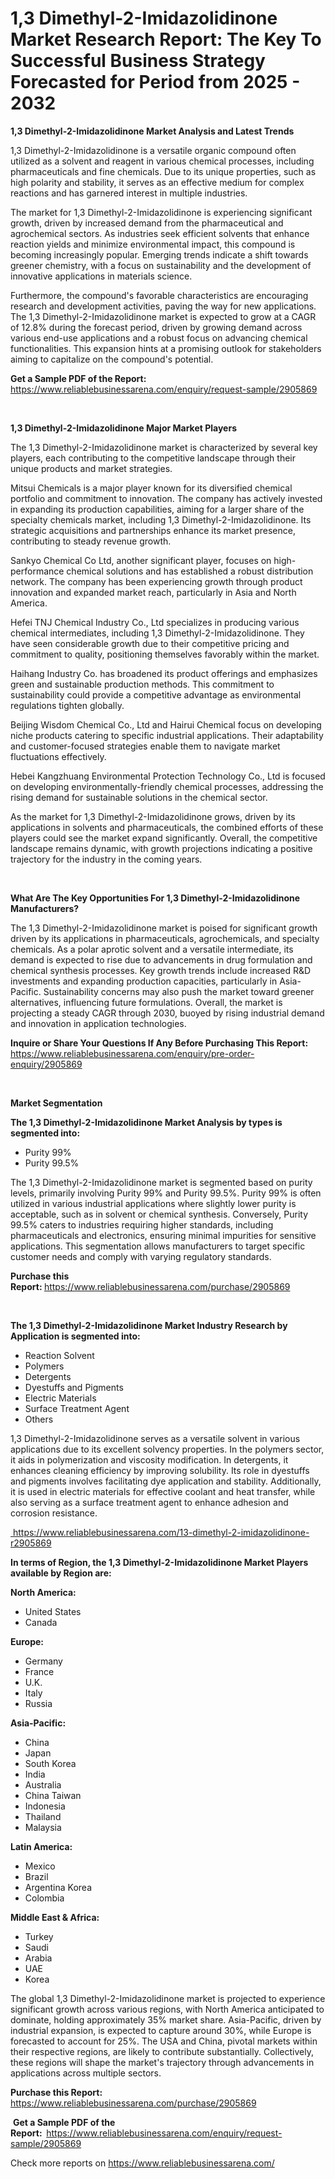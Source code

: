 <p><h1>1,3 Dimethyl-2-Imidazolidinone Market Research Report: The Key To Successful Business Strategy Forecasted for Period from 2025 - 2032</h1></p><p><strong>1,3 Dimethyl-2-Imidazolidinone Market Analysis and Latest Trends</strong></p>
<p><p>1,3 Dimethyl-2-Imidazolidinone is a versatile organic compound often utilized as a solvent and reagent in various chemical processes, including pharmaceuticals and fine chemicals. Due to its unique properties, such as high polarity and stability, it serves as an effective medium for complex reactions and has garnered interest in multiple industries.</p><p>The market for 1,3 Dimethyl-2-Imidazolidinone is experiencing significant growth, driven by increased demand from the pharmaceutical and agrochemical sectors. As industries seek efficient solvents that enhance reaction yields and minimize environmental impact, this compound is becoming increasingly popular. Emerging trends indicate a shift towards greener chemistry, with a focus on sustainability and the development of innovative applications in materials science.</p><p>Furthermore, the compound's favorable characteristics are encouraging research and development activities, paving the way for new applications. The 1,3 Dimethyl-2-Imidazolidinone market is expected to grow at a CAGR of 12.8% during the forecast period, driven by growing demand across various end-use applications and a robust focus on advancing chemical functionalities. This expansion hints at a promising outlook for stakeholders aiming to capitalize on the compound's potential.</p></p>
<p><strong>Get a Sample PDF of the Report:&nbsp;</strong> <a href="https://www.reliablebusinessarena.com/enquiry/request-sample/2905869?utm_campaign=2924&utm_medium=2&utm_source=Github&utm_content=ia&utm_term=12032025&utm_id=13-dimethyl-2-imidazolidinone">https://www.reliablebusinessarena.com/enquiry/request-sample/2905869</a></p>
<p>&nbsp;</p>
<p><strong>1,3 Dimethyl-2-Imidazolidinone Major Market Players</strong></p>
<p><p>The 1,3 Dimethyl-2-Imidazolidinone market is characterized by several key players, each contributing to the competitive landscape through their unique products and market strategies. </p><p>Mitsui Chemicals is a major player known for its diversified chemical portfolio and commitment to innovation. The company has actively invested in expanding its production capabilities, aiming for a larger share of the specialty chemicals market, including 1,3 Dimethyl-2-Imidazolidinone. Its strategic acquisitions and partnerships enhance its market presence, contributing to steady revenue growth.</p><p>Sankyo Chemical Co Ltd, another significant player, focuses on high-performance chemical solutions and has established a robust distribution network. The company has been experiencing growth through product innovation and expanded market reach, particularly in Asia and North America.</p><p>Hefei TNJ Chemical Industry Co., Ltd specializes in producing various chemical intermediates, including 1,3 Dimethyl-2-Imidazolidinone. They have seen considerable growth due to their competitive pricing and commitment to quality, positioning themselves favorably within the market.</p><p>Haihang Industry Co. has broadened its product offerings and emphasizes green and sustainable production methods. This commitment to sustainability could provide a competitive advantage as environmental regulations tighten globally.</p><p>Beijing Wisdom Chemical Co., Ltd and Hairui Chemical focus on developing niche products catering to specific industrial applications. Their adaptability and customer-focused strategies enable them to navigate market fluctuations effectively.</p><p>Hebei Kangzhuang Environmental Protection Technology Co., Ltd is focused on developing environmentally-friendly chemical processes, addressing the rising demand for sustainable solutions in the chemical sector.</p><p>As the market for 1,3 Dimethyl-2-Imidazolidinone grows, driven by its applications in solvents and pharmaceuticals, the combined efforts of these players could see the market expand significantly. Overall, the competitive landscape remains dynamic, with growth projections indicating a positive trajectory for the industry in the coming years.</p></p>
<p>&nbsp;</p>
<p><strong>What Are The Key Opportunities For 1,3 Dimethyl-2-Imidazolidinone Manufacturers?</strong></p>
<p><p>The 1,3 Dimethyl-2-Imidazolidinone market is poised for significant growth driven by its applications in pharmaceuticals, agrochemicals, and specialty chemicals. As a polar aprotic solvent and a versatile intermediate, its demand is expected to rise due to advancements in drug formulation and chemical synthesis processes. Key growth trends include increased R&D investments and expanding production capacities, particularly in Asia-Pacific. Sustainability concerns may also push the market toward greener alternatives, influencing future formulations. Overall, the market is projecting a steady CAGR through 2030, buoyed by rising industrial demand and innovation in application technologies.</p></p>
<p><strong>Inquire or Share Your Questions If Any Before Purchasing This Report:</strong> <a href="https://www.reliablebusinessarena.com/enquiry/pre-order-enquiry/2905869?utm_campaign=2924&utm_medium=2&utm_source=Github&utm_content=ia&utm_term=12032025&utm_id=13-dimethyl-2-imidazolidinone">https://www.reliablebusinessarena.com/enquiry/pre-order-enquiry/2905869</a></p>
<p>&nbsp;</p>
<p><strong>Market Segmentation</strong></p>
<p><strong>The 1,3 Dimethyl-2-Imidazolidinone Market Analysis by types is segmented into:</strong></p>
<p><ul><li>Purity 99%</li><li>Purity 99.5%</li></ul></p>
<p><p>The 1,3 Dimethyl-2-Imidazolidinone market is segmented based on purity levels, primarily involving Purity 99% and Purity 99.5%. Purity 99% is often utilized in various industrial applications where slightly lower purity is acceptable, such as in solvent or chemical synthesis. Conversely, Purity 99.5% caters to industries requiring higher standards, including pharmaceuticals and electronics, ensuring minimal impurities for sensitive applications. This segmentation allows manufacturers to target specific customer needs and comply with varying regulatory standards.</p></p>
<p><strong>Purchase this Report:&nbsp;</strong><a href="https://www.reliablebusinessarena.com/purchase/2905869?utm_campaign=2924&utm_medium=2&utm_source=Github&utm_content=ia&utm_term=12032025&utm_id=13-dimethyl-2-imidazolidinone">https://www.reliablebusinessarena.com/purchase/2905869</a></p>
<p>&nbsp;</p>
<p><strong>The 1,3 Dimethyl-2-Imidazolidinone Market Industry Research by Application is segmented into:</strong></p>
<p><ul><li>Reaction Solvent</li><li>Polymers</li><li>Detergents</li><li>Dyestuffs and Pigments</li><li>Electric Materials</li><li>Surface Treatment Agent</li><li>Others</li></ul></p>
<p><p>1,3 Dimethyl-2-Imidazolidinone serves as a versatile solvent in various applications due to its excellent solvency properties. In the polymers sector, it aids in polymerization and viscosity modification. In detergents, it enhances cleaning efficiency by improving solubility. Its role in dyestuffs and pigments involves facilitating dye application and stability. Additionally, it is used in electric materials for effective coolant and heat transfer, while also serving as a surface treatment agent to enhance adhesion and corrosion resistance.</p></p>
<p><a href="https://www.reliablebusinessarena.com/13-dimethyl-2-imidazolidinone-r2905869?utm_campaign=2924&utm_medium=2&utm_source=Github&utm_content=ia&utm_term=12032025&utm_id=13-dimethyl-2-imidazolidinone">&nbsp;https://www.reliablebusinessarena.com/13-dimethyl-2-imidazolidinone-r2905869</a></p>
<p><strong>In terms of Region, the 1,3 Dimethyl-2-Imidazolidinone Market Players available by Region are:</strong></p>
<p>
    <p> <strong> North America: </strong>
        <ul>
            <li>United States</li>
            <li>Canada</li>
        </ul>
        </p> 
    <p> <strong> Europe: </strong>
        <ul>
            <li>Germany</li>
            <li>France</li>
            <li>U.K.</li>
            <li>Italy</li>
            <li>Russia</li>
        </ul>
        </p> 
    <p> <strong> Asia-Pacific: </strong>
        <ul>
            <li>China</li>
            <li>Japan</li>
            <li>South Korea</li>
            <li>India</li>
            <li>Australia</li>
            <li>China Taiwan</li>
            <li>Indonesia</li>
            <li>Thailand</li>
            <li>Malaysia</li>
        </ul>
        </p> 
    <p> <strong> Latin America: </strong>
        <ul>
            <li>Mexico</li>
            <li>Brazil</li>
            <li>Argentina Korea</li>
            <li>Colombia</li>
        </ul>
        </p> 
    <p> <strong> Middle East & Africa: </strong>
        <ul>
            <li>Turkey</li>
            <li>Saudi</li>
            <li>Arabia</li>
            <li>UAE</li>
            <li>Korea</li>
        </ul>
    </p>
    </p>
<p><p>The global 1,3 Dimethyl-2-Imidazolidinone market is projected to experience significant growth across various regions, with North America anticipated to dominate, holding approximately 35% market share. Asia-Pacific, driven by industrial expansion, is expected to capture around 30%, while Europe is forecasted to account for 25%. The USA and China, pivotal markets within their respective regions, are likely to contribute substantially. Collectively, these regions will shape the market's trajectory through advancements in applications across multiple sectors.</p></p>
<p><strong>Purchase this Report: </strong><a href="https://www.reliablebusinessarena.com/purchase/2905869?utm_campaign=2924&utm_medium=2&utm_source=Github&utm_content=ia&utm_term=12032025&utm_id=13-dimethyl-2-imidazolidinone">https://www.reliablebusinessarena.com/purchase/2905869</a></p>
<p>&nbsp;<strong>Get a Sample PDF of the Report:&nbsp;&nbsp;</strong><a href="https://www.reliablebusinessarena.com/enquiry/request-sample/2905869?utm_campaign=2924&utm_medium=2&utm_source=Github&utm_content=ia&utm_term=12032025&utm_id=13-dimethyl-2-imidazolidinone">https://www.reliablebusinessarena.com/enquiry/request-sample/2905869</a></p>
<p><strong></strong></p>
<p>Check more reports on <a href="https://www.reliablebusinessarena.com/?utm_campaign=2924&utm_medium=2&utm_source=Github&utm_content=ia&utm_term=12032025&utm_id=13-dimethyl-2-imidazolidinone">https://www.reliablebusinessarena.com/</a></p>